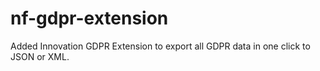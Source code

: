 # nf-gdpr-extension
Added Innovation GDPR Extension to export all GDPR data in one click to JSON or XML.
